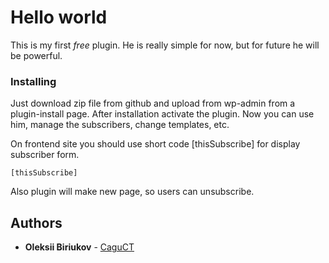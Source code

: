 # Hello world

This is my first *free* plugin. He is really simple for now, but for future he will be powerful.

### Installing

Just download zip file from github and upload from wp-admin from a plugin-install page.
After installation activate the plugin. Now you can use him, manage the subscribers, change templates, etc.

On frontend site you should use short code [thisSubscribe] for display subscriber form.

```
[thisSubscribe]
```

Also plugin will make new page, so users can unsubscribe.

## Authors

* **Oleksii Biriukov** - [CaguCT](https://github.com/CaguCTjkee)